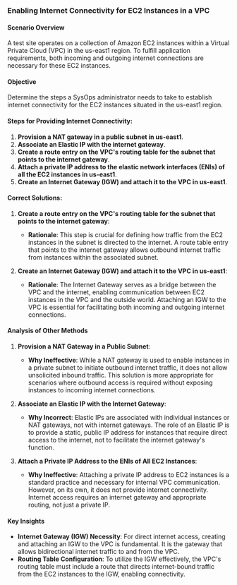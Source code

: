 ### Enabling Internet Connectivity for EC2 Instances in a VPC

#### Scenario Overview

A test site operates on a collection of Amazon EC2 instances within a Virtual Private Cloud (VPC) in the us-east1 region. To fulfill application requirements, both incoming and outgoing internet connections are necessary for these EC2 instances.

#### Objective

Determine the steps a SysOps administrator needs to take to establish internet connectivity for the EC2 instances situated in the us-east1 region.

#### Steps for Providing Internet Connectivity:

1. **Provision a NAT gateway in a public subnet in us-east1**.
2. **Associate an Elastic IP with the internet gateway**.
3. **Create a route entry on the VPC's routing table for the subnet that points to the internet gateway**.
4. **Attach a private IP address to the elastic network interfaces (ENIs) of all the EC2 instances in us-east1**.
5. **Create an Internet Gateway (IGW) and attach it to the VPC in us-east1**.

#### Correct Solutions:

1. **Create a route entry on the VPC's routing table for the subnet that points to the internet gateway**:
    
    - **Rationale**: This step is crucial for defining how traffic from the EC2 instances in the subnet is directed to the internet. A route table entry that points to the internet gateway allows outbound internet traffic from instances within the associated subnet.
2. **Create an Internet Gateway (IGW) and attach it to the VPC in us-east1**:
    
    - **Rationale**: The Internet Gateway serves as a bridge between the VPC and the internet, enabling communication between EC2 instances in the VPC and the outside world. Attaching an IGW to the VPC is essential for facilitating both incoming and outgoing internet connections.

#### Analysis of Other Methods

1. **Provision a NAT Gateway in a Public Subnet**:
    
    - **Why Ineffective**: While a NAT gateway is used to enable instances in a private subnet to initiate outbound internet traffic, it does not allow unsolicited inbound traffic. This solution is more appropriate for scenarios where outbound access is required without exposing instances to incoming internet connections.
2. **Associate an Elastic IP with the Internet Gateway**:
    
    - **Why Incorrect**: Elastic IPs are associated with individual instances or NAT gateways, not with internet gateways. The role of an Elastic IP is to provide a static, public IP address for instances that require direct access to the internet, not to facilitate the internet gateway's function.
3. **Attach a Private IP Address to the ENIs of All EC2 Instances**:
    
    - **Why Ineffective**: Attaching a private IP address to EC2 instances is a standard practice and necessary for internal VPC communication. However, on its own, it does not provide internet connectivity. Internet access requires an internet gateway and appropriate routing, not just a private IP.

#### Key Insights

- **Internet Gateway (IGW) Necessity**: For direct internet access, creating and attaching an IGW to the VPC is fundamental. It is the gateway that allows bidirectional internet traffic to and from the VPC.
- **Routing Table Configuration**: To utilize the IGW effectively, the VPC's routing table must include a route that directs internet-bound traffic from the EC2 instances to the IGW, enabling connectivity.